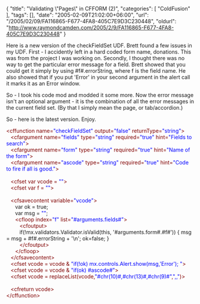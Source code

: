 {
	"title": "Validating \\\"Pages\\\" in CFFORM (2)",
	"categories": [
		"ColdFusion"
	],
	"tags": [],
	"date": "2005-02-09T21:02:00+06:00",
	"url": "/2005/02/09/FA116865-F677-4FA8-405C7E9D3C230448",
	"oldurl": "http://www.raymondcamden.com/2005/2/9/FA116865-F677-4FA8-405C7E9D3C230448"
}

Here is a new version of the checkFieldSet UDF. Brett found a few issues in my UDF. First - I accidently left in a hard coded form name, donations. This was from the project I was working on. Secondly, I thought there was no way to get the particular error message for a field. Brett showed that you could get it simply by using #f#.errorString, where f is the field name. He also showed that if you put 'Error' in your second argument in the alert call it marks it as an Error window. 

So - I took his code mod and modded it some more. Now  the error message isn't an optional argument - it is the combination of all the error messages in the current field set. (By that I simply mean the page, or tab/accordion.)

So - here is the latest version. Enjoy.

<div class="code"><FONT COLOR=MAROON>&lt;cffunction name=<FONT COLOR=BLUE>"checkFieldSet"</FONT> output=<FONT COLOR=BLUE>"false"</FONT> returnType=<FONT COLOR=BLUE>"string"</FONT>&gt;</FONT><br>
&nbsp;&nbsp;&nbsp;<FONT COLOR=MAROON>&lt;cfargument name=<FONT COLOR=BLUE>"fields"</FONT> type=<FONT COLOR=BLUE>"string"</FONT> required=<FONT COLOR=BLUE>"true"</FONT> hint=<FONT COLOR=BLUE>"Fields to search"</FONT>&gt;</FONT><br>
&nbsp;&nbsp;&nbsp;<FONT COLOR=MAROON>&lt;cfargument name=<FONT COLOR=BLUE>"form"</FONT> type=<FONT COLOR=BLUE>"string"</FONT> required=<FONT COLOR=BLUE>"true"</FONT> hint=<FONT COLOR=BLUE>"Name of the form"</FONT>&gt;</FONT><br>
&nbsp;&nbsp;&nbsp;<FONT COLOR=MAROON>&lt;cfargument name=<FONT COLOR=BLUE>"ascode"</FONT> type=<FONT COLOR=BLUE>"string"</FONT> required=<FONT COLOR=BLUE>"true"</FONT> hint=<FONT COLOR=BLUE>"Code to fire if all is good."</FONT>&gt;</FONT><br>
&nbsp;&nbsp;&nbsp;&nbsp;&nbsp;&nbsp;&nbsp;&nbsp;&nbsp;&nbsp;&nbsp;&nbsp;<br>
&nbsp;&nbsp;&nbsp;<FONT COLOR=MAROON>&lt;cfset var vcode = <FONT COLOR=BLUE>""</FONT>&gt;</FONT><br>
&nbsp;&nbsp;&nbsp;<FONT COLOR=MAROON>&lt;cfset var f = <FONT COLOR=BLUE>""</FONT>&gt;</FONT><br>
&nbsp;&nbsp;&nbsp;&nbsp;&nbsp;&nbsp;&nbsp;&nbsp;&nbsp;&nbsp;&nbsp;&nbsp;&nbsp;&nbsp;&nbsp;<br>
&nbsp;&nbsp;&nbsp;<FONT COLOR=MAROON>&lt;cfsavecontent variable=<FONT COLOR=BLUE>"vcode"</FONT>&gt;</FONT><br>
&nbsp;&nbsp;&nbsp;&nbsp;&nbsp;&nbsp;var ok = true;<br>
&nbsp;&nbsp;&nbsp;&nbsp;&nbsp;&nbsp;var msg = <FONT COLOR=BLUE>""</FONT>;<br>
&nbsp;&nbsp;&nbsp;&nbsp;&nbsp;&nbsp;<FONT COLOR=MAROON>&lt;cfloop index=<FONT COLOR=BLUE>"f"</FONT> list=<FONT COLOR=BLUE>"#arguments.fields#"</FONT>&gt;</FONT><br>
&nbsp;&nbsp;&nbsp;&nbsp;&nbsp;&nbsp;&nbsp;&nbsp;&nbsp;<FONT COLOR=MAROON>&lt;cfoutput&gt;</FONT><br>
&nbsp;&nbsp;&nbsp;&nbsp;&nbsp;&nbsp;&nbsp;&nbsp;&nbsp;if(!mx.validators.Validator.isValid(this, '#arguments.form#.#f#')) { msg = msg + #f#.errorString + '\n'; ok=false; }<br>
&nbsp;&nbsp;&nbsp;&nbsp;&nbsp;&nbsp;&nbsp;&nbsp;&nbsp;<FONT COLOR=MAROON>&lt;/cfoutput&gt;</FONT><br>
&nbsp;&nbsp;&nbsp;&nbsp;&nbsp;&nbsp;<FONT COLOR=MAROON>&lt;/cfloop&gt;</FONT><br>
&nbsp;&nbsp;&nbsp;<FONT COLOR=MAROON>&lt;/cfsavecontent&gt;</FONT><br>
&nbsp;&nbsp;&nbsp;<FONT COLOR=MAROON>&lt;cfset vcode = vcode & <FONT COLOR=BLUE>"if(!ok) mx.controls.Alert.show(msg,'Error'); "</FONT>&gt;</FONT><br>
&nbsp;&nbsp;&nbsp;<FONT COLOR=MAROON>&lt;cfset vcode = vcode & <FONT COLOR=BLUE>"if(ok) #ascode#"</FONT>&gt;</FONT>&nbsp;&nbsp;&nbsp;<br>
&nbsp;&nbsp;&nbsp;<FONT COLOR=MAROON>&lt;cfset vcode = replaceList(vcode,<FONT COLOR=BLUE>"#chr(<FONT COLOR=BLUE>10</FONT>)#,#chr(<FONT COLOR=BLUE>13</FONT>)#,#chr(<FONT COLOR=BLUE>9</FONT>)#"</FONT>,<FONT COLOR=BLUE>",,"</FONT>)&gt;</FONT><br>
&nbsp;&nbsp;&nbsp;<br>
&nbsp;&nbsp;&nbsp;<FONT COLOR=MAROON>&lt;cfreturn vcode&gt;</FONT>&nbsp;&nbsp;&nbsp;&nbsp;&nbsp;&nbsp;<br>
<FONT COLOR=MAROON>&lt;/cffunction&gt;</FONT></div>